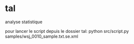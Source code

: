 # tal
analyse statistique


pour lancer le script depuis le dossier tal:
python src/script.py samples/wsj_0010_sample.txt.se.xml
